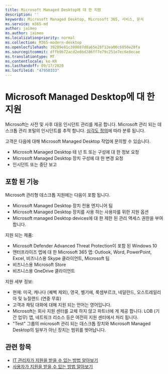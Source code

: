 ```yaml
---
title: Microsoft Managed Desktop에 대 한 지원
description: ''
keywords: Microsoft Managed Desktop, Microsoft 365, 서비스, 문서
ms.service: m365-md
author: jaimeo
ms.author: jaimeo
ms.localizationpriority: normal
ms.collection: M365-modern-desktop
ms.openlocfilehash: 39209e81c380887d8a65e28f12ea00c6050e28fa
ms.sourcegitcommit: dffb9b72acd2e0bd286ff7e79c251e7ec6e8ecae
ms.translationtype: MT
ms.contentlocale: ko-KR
ms.lasthandoff: 09/17/2020
ms.locfileid: "47950333"
---
```

# <a name="support-for-microsoft-managed-desktop"></a>Microsoft Managed Desktop에 대 한 지원

Microsoft는 사전 및 사후 대응 인시던트 관리를 제공 합니다. Microsoft 관리 되는 데스크톱 관리 포털의 인시던트를 추적 합니다. [심각도 정의](../working-with-managed-desktop/admin-support.md#sev)에 따라 분류 됩니다.

고객은 다음에 대해 Microsoft Managed Desktop 작업에 문의할 수 있습니다.
- Microsoft Managed Desktop 테 넌 트 또는 구성에 대 한 정보 요청
- Microsoft Managed Desktop 장치 구성에 대 한 변경 요청
- 인시던트 또는 중단 보고

## <a name="whats-included"></a>포함 된 기능

Microsoft 관리형 데스크톱 지원에는 다음이 포함 됩니다.

- Microsoft Managed Desktop 장치 전용 엔지니어 팀
- Microsoft Managed Desktop 장치를 사용 하는 사용자를 위한 지원 옵션
- Microsoft managed Desktop devices에 대 한 제한 된 관리 액세스 권한을 부여 합니다. 

지원 되는 제품:

- Microsoft Defender Advanced Threat Protection이 포함 된 Windows 10 
- 엔터프라이즈 앱에 대 한 Microsoft 365 앱: Outlook, Word, PowerPoint, Excel, 비즈니스용 Skype 클라이언트, Microsoft 팀 
- 비즈니스용 Microsoft Store 
- 비즈니스용 OneDrive 클라이언트 

지원 세부 정보:

- 현재: 미국, 캐나다 (퀘벡 제외), 영국, 벨기에, 룩셈부르크, 네덜란드, 오스트레일리아 및 뉴질랜드 (연중 무휴) 
- 고객과 채팅 대화에 대해 지원 되는 언어는 영어입니다. 
- Microsoft는 회사 지원 센터를 교체 하지 않고 파트너에 게 제공 합니다. LOB (기간 업무) 앱, 네트워크 리소스 등은 여전히 지원 센터에서 처리 됩니다. 
- "Test" 그룹의 microsoft 관리 되는 데스크톱 장치와 Microsoft Managed Desktop의 일부가 아닌 장치는 범위를 벗어납니다. 


## <a name="related-topics"></a>관련 항목

- [IT 관리자가 지원을 받을 수 있는 방법 알아보기](../working-with-managed-desktop/admin-support.md)
- [사용자가 지원을 받을 수 있는 방법 알아보기](../working-with-managed-desktop/end-user-support.md)
